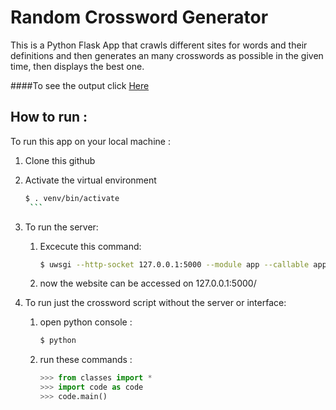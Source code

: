 # Random Crossword Generator 
This is a Python Flask App that crawls different sites for words and their definitions and then generates an many crosswords as possible in the given time, then displays the best one. 

####To see the output click [Here](https://random-crossword.herokuapp.com)

## How to run :

To run this app on your local machine :

1. Clone this github

2. Activate the virtual environment

      ```sh
      $ . venv/bin/activate
       ```

3. To run the server:

   1. Excecute this command:

      ```sh
      $ uwsgi --http-socket 127.0.0.1:5000 --module app --callable app --enable-threads
      ```
      
   2. now the website can be accessed on 127.0.0.1:5000/
   
4. To run just the crossword script without the server or interface:

    1. open python console :
  
       ```sh
       $ python
       ```
       
    2. run these commands : 
    
       ```python
       >>> from classes import *
       >>> import code as code
       >>> code.main()
       ```

